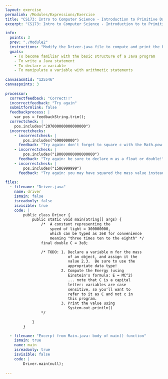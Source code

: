```yaml
---
layout: exercise
permalink: /Modules/Expressions/Exercise
title: "CS173: Intro to Computer Science - Introduction to Primitive Data Types and Expressions"
excerpt: "CS173: Intro to Computer Science - Introduction to to Primitive Data Types and Expressions"

info:
  points: 3
  prev: "./Module2"
  instructions: "Modify the Driver.java file to compute and print the Energy of an object given its mass and the constant <code>c</code> (which is given to you in the program)."
  goals:
    - To become familiar with the basic structure of a Java program
    - To write a Java statement
    - To declare a variable
    - To manipulate a variable with arithmetic statements
  
canvasasmtid: "125546"    
canvaspoints: 3
  
processor:  
  correctfeedback: "Correct!!" 
  incorrectfeedback: "Try again"
  submitformlink: false
  feedbackprocess: | 
    var pos = feedbackString.trim();
  correctcheck: |
    pos.includes("207000000000000000")
  incorrectchecks:
    - incorrectcheck: |
        pos.includes("690000000")
      feedback: "Try again: don't forget to square c with the Math.pow() method, or by multiplying by c twice!"    
    - incorrectcheck: |
        pos.includes("180000000000000000")
      feedback: "Try again: be sure to declare m as a float or double!"          
    - incorrectcheck: |
        pos.includes("1586999999")
      feedback: "Try again: you may have squared the mass value instead of the speed of light!"
      
files:
  - filename: "Driver.java"
    name: driver
    ismain: false
    isreadonly: false
    isvisible: true
    code: | 
        public class Driver {
            public static void main(String[] args) {
                /*  A constant representing the 
                    speed of light = 300000000, 
                    which can be typed as 3e8 for convenience
                    meaning "three times ten to the eighth" */
                final double C = 3e8; 

                /* TODO: 1. Declare a variable m for the mass 
                            of an object, and assign it the 
                            value 2.3.  Be sure to use the 
                            appropriate data type!
                         2. Compute the Energy (using 
                            Einstein's formula: E = MC^2)
                            ... note that C is a capital 
                            letter: variables are case 
                            sensitive, so you'll want to 
                            refer to it as C and not c in 
                            this program.
                         3. Print the value using 
                            System.out.println()
                */
                
            }
        }    

  - filename: "Excerpt from Main.java: body of main() function"
    ismain: true
    name: main
    isreadonly: true
    isvisible: false
    code: |
        Driver.main(null);
        
---
```


